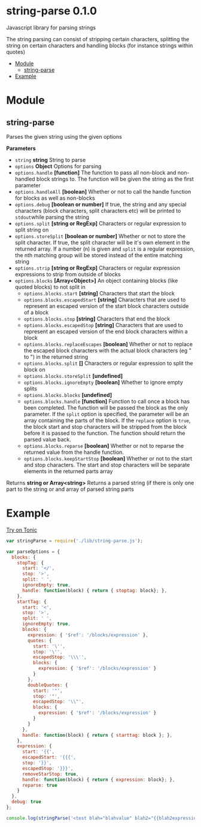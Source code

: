 # string-parse 0.1.0

Javascript library for parsing strings

The string parsing can consist of stripping certain
characters, splitting the string on certain characters and handling blocks
(for instance strings within quotes)

<!-- START doctoc generated TOC please keep comment here to allow auto update -->
<!-- DON'T EDIT THIS SECTION, INSTEAD RE-RUN doctoc TO UPDATE -->


- [Module](#module)
  - [string-parse](#string-parse)
- [Example](#example)

<!-- END doctoc generated TOC please keep comment here to allow auto update -->

# Module
## string-parse

Parses the given string using the given options

**Parameters**

-   `string` **string** String to parse
-   `options` **Object** Options for parsing
  -   `options.handle` **[function]** The function to pass all non-block and
             non-handled block strings to. The function will be given the string
             as the first parameter
  -   `options.handleAll` **[boolean]** Whether or not to call the handle
             function for blocks as well as non-blocks
  -   `options.debug` **[boolean or number]** If true, the string and any
             special characters (block characters, split characters etc) will be
             printed to `stdout`while parsing the string
  -   `options.split` **[string or RegExp]** Characters or regular expression to
             split string on
  -   `options.storeSplit` **[boolean or number]** Whether or not to store the
             split character. If true, the split character will be it's own
             element in the returned array. If a number (n) is given and `split`
             is a regular expression, the nth matching group will be stored
             instead of the entire matching string
  -   `options.strip` **[string or RegExp]** Characters or regular expression
             expressions to strip from outside of blocks
  -   `options.blocks` **[Array&lt;Object&gt;]** An object containing blocks (like quoted
             blocks) to not split in
      -   `options.blocks.start` **[string]** Characters that start the block
      -   `options.blocks.escapedStart` **[string]** Characters that are used to
                 represent an escaped version of the start block characters outside of
                 a block
      -   `options.blocks.stop` **[string]** Characters that end the block
      -   `options.blocks.escapedStop` **[string]** Characters that are used to
                 represent an escaped version of the end block characters within a
                 block
      -   `options.blocks.replaceEscapes` **[boolean]** Whether or not to replace
                 the escaped block characters with the actual block characters (eg \"
                 to ") in the returned string
      -   `options.blocks.split` **[]** Characters or regular expression to split
                 the block on
      -   `options.blocks.storeSplit` **[undefined]** 
      -   `options.blocks.ignoreEmpty` **[boolean]** Whether to ignore empty splits
      -   `options.blocks.blocks` **[undefined]** 
      -   `options.blocks.handle` **[function]** Function to call once a block has
                 been completed. The function will be passed the block as the only
                 parameter. If the `split` option is specified, the parameter will be
                 an array containing the parts of the block. If the `replace` option
                 is `true`, the block start and stop characters will be stripped from
                 the block before it is passed to the function. The function should
                 return the parsed value back.
      -   `options.blocks.reparse` **[boolean]** Whether or not to reparse the
                 returned value from the handle function.
      -   `options.blocks.keepStartStop` **[boolean]** Whether or not to the start
                 and stop characters. The start and stop characters will be separate
                 elements in the returned parts array

Returns **string or Array&lt;string&gt;** Returns a parsed string (if there is only one
         part to the string or and array of parsed string parts


# Example
[Try on Tonic](https://tonicdev.com/npm/string-parse)

```javascript
var stringParse = require('./lib/string-parse.js');

var parseOptions = {
  blocks: {
    stopTag: {
      start: '</',
      stop: '>',
      split: ' ',
      ignoreEmpty: true,
      handle: function(block) { return { stoptag: block}; },
    },
    startTag: {
      start: '<',
      stop: '>',
      split: ' ',
      ignoreEmpty: true,
      blocks: {
        expression: { '$ref': '/blocks/expression' },
        quotes: {
          start: '\'',
          stop: '\'',
          escapedStop: '\\\'',
          blocks: {
            expression: { '$ref': '/blocks/expression' }
          }
        },
        doubleQuotes: {
          start: '"',
          stop: '"',
          escapedStop: '\\"',
          blocks: {
            expression: { '$ref': '/blocks/expression' }
          }
        }
      },
      handle: function(block) { return { starttag: block }; },
    },
    expression: {
      start: '{{',
      escapedStart: '{{{',
      stop: '}}',
      escapedStop: '}}}',
      removeStarStop: true,
      handle: function(block) { return { expression: block}; },
      reparse: true
    }
  },
  debug: true
};

console.log(stringParse('<test blah="blahvalue" blah2="{{blah2expression part1}}" {{testblockstartexpression part1}}>{{intestblockexpression}}<inner>innertext</inner>afterinner</test>aftertest', parseOptions));

```

